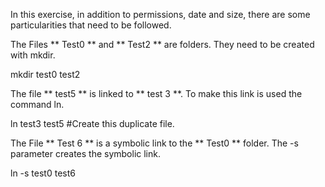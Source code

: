 In this exercise, in addition to permissions, date and size, there are some particularities that need to be followed.

The Files ** Test0 ** and ** Test2 ** are folders. They need to be created with mkdir.

mkdir test0 test2

The file ** test5 ** is linked to ** test 3 **. To make this link is used the command ln.

ln test3 test5 #Create this duplicate file.

The File ** Test 6 ** is a symbolic link to the ** Test0 ** folder. The -s parameter creates the symbolic link.

ln -s test0 test6
